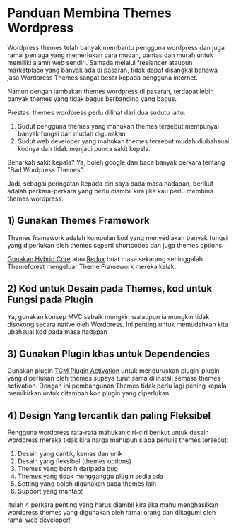# Panduan Membina Themes Wordpress

Wordpress themes telah banyak membantu pengguna wordpress dan juga ramai peniaga yang memerlukan cara mudah, pantas dan murah untuk memiliki alamn web sendiri. Samada melalui freelancer ataupun marketplace yang banyak ada di pasaran, tidak dapat disangkal bahawa jasa Wordpress Themes sangat besar kepada pengguna internet.

Namun dengan lambakan themes wordpress di pasaran, terdapat lebih banyak themes yang tidak bagus berbanding yang bagus.

Prestasi themes wordpress perlu dilihat dari dua sudutu iaitu:

1. Sudut pengguna themes yang mahukan themes tersebut mempunyai banyak fungsi dan mudah digunakan
2. Sudut web developer yang mahukan themes tersebut mudah diubahsuai kodnya dan tidak menjadi punca sakit kepala.

Benarkah sakit kepala? Ya, boleh google dan baca banyak perkara tentang "Bad Wordpress Themes".

Jadi, sebagai peringatan kepada diri saya pada masa hadapan, berikut adalah perkara-perkara yang perlu diambil kira jika kau perlu membina themes wordpress:

## 1) Gunakan Themes Framework

Themes framework adalah kumpulan kod yang menyediakan banyak fungsi yang diperlukan oleh themes seperti shortcodes dan juga themes options.

[Gunakan Hybrid Core](http://themehybrid.com/hybrid-core) atau [Redux](http://notes.envato.com/industry-news/introducing-the-redux-framework/) buat masa sekarang sehinggalah Themeforest mengeluar Theme Framework mereka kelak.

## 2) Kod untuk Desain pada Themes, kod untuk Fungsi pada Plugin

Ya, gunakan konsep MVC sebaik mungkin walaupun ia mungkin tidak disokong secara native oleh Wordpress. Ini penting untuk memudahkan kita ubahsuai kod pada masa hadapan

## 3) Gunakan Plugin khas untuk Dependencies

Gunakan plugin [TGM Plugin Activation](https://github.com/thomasgriffin/TGM-Plugin-Activation) untuk menguruskan plugin-plugin yang diperlukan oleh themes supaya turut sama diiinstall semasa themes activation. Dengan ini pembangunan Themes tidak perlu lagi pening kepala memikirkan untuk ditambah kod plugin yang diperlukan.

## 4) Design Yang tercantik dan paling Fleksibel

Pengguna wordpress rata-rata mahukan ciri-ciri berikut untuk desain wordpress mereka tidak kira harga mahupun siapa penulis themes tersebut:

1. Desain yang cantik, kemas dan unik
2. Desain yang fleksibel (themes options)
3. Themes yang bersih daripada bug
4. Themes yang tidak mengganggu plugin sedia ada
5. Setting yang boleh digunakan pada themes lain
6. Support yang mantap!

Itulah 4 perkara penting yang harus diambil kira jika mahu menghasilkan wordpress themes yang digunakan oleh ramai orang dan dikagumi oleh ramai web developer!